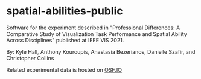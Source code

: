# spatial-abilities-public
Software for the experiment described in "Professional Differences: A Comparative Study of Visualization Task Performance and Spatial Ability Across Disciplines" published at IEEE VIS 2021. 

By: Kyle Hall, Anthony Kouroupis, Anastasia Bezerianos, Danielle Szafir, and Christopher Collins

Related experimental data is hosted on [OSF.IO](https://dx.doi.org/10.17605/OSF.IO/SHWZM)
